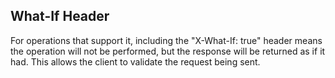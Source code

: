 ## What-If Header ##

For operations that support it, including the "X-What-If: true" header means the operation will not be performed, but the response will be returned as if it had. This allows the client to validate the request being sent.

